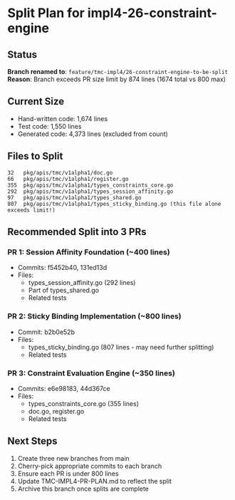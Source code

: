 # Split Plan for impl4-26-constraint-engine

## Status
**Branch renamed to**: `feature/tmc-impl4/26-constraint-engine-to-be-split`
**Reason**: Branch exceeds PR size limit by 874 lines (1674 total vs 800 max)

## Current Size
- Hand-written code: 1,674 lines
- Test code: 1,550 lines  
- Generated code: 4,373 lines (excluded from count)

## Files to Split
```
32   pkg/apis/tmc/v1alpha1/doc.go
66   pkg/apis/tmc/v1alpha1/register.go
355  pkg/apis/tmc/v1alpha1/types_constraints_core.go
292  pkg/apis/tmc/v1alpha1/types_session_affinity.go
97   pkg/apis/tmc/v1alpha1/types_shared.go
807  pkg/apis/tmc/v1alpha1/types_sticky_binding.go (this file alone exceeds limit!)
```

## Recommended Split into 3 PRs

### PR 1: Session Affinity Foundation (~400 lines)
- Commits: f5452b40, 131ed13d
- Files:
  - types_session_affinity.go (292 lines)
  - Part of types_shared.go
  - Related tests

### PR 2: Sticky Binding Implementation (~800 lines)
- Commit: b2b0e52b
- Files:
  - types_sticky_binding.go (807 lines - may need further splitting)
  - Related tests

### PR 3: Constraint Evaluation Engine (~350 lines)
- Commits: e6e98183, 44d367ce
- Files:
  - types_constraints_core.go (355 lines)
  - doc.go, register.go
  - Related tests

## Next Steps
1. Create three new branches from main
2. Cherry-pick appropriate commits to each branch
3. Ensure each PR is under 800 lines
4. Update TMC-IMPL4-PR-PLAN.md to reflect the split
5. Archive this branch once splits are complete